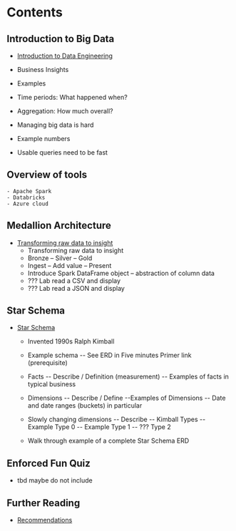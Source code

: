 # Contents

## Introduction to Big Data

- [Introduction to Data Engineering](/introduction.md)
- Business Insights
- Examples
- Time periods: What happened when?
- Aggregation: How much overall?

- Managing big data is hard
- Example numbers
- Usable queries need to be fast

## Overview of tools

    - Apache Spark
    - Databricks
    - Azure cloud

## Medallion Architecture

- [Transforming raw data to insight](/medallion-architecture.md)
  - Transforming raw data to insight
  - Bronze – Silver – Gold
  - Ingest – Add value – Present
  - Introduce Spark DataFrame object – abstraction of column data
  - ??? Lab read a CSV and display
  - ??? Lab read a JSON and display

## Star Schema

- [Star Schema](/star-schema.md)

  - Invented 1990s Ralph Kimball
  - Example schema
    -- See ERD in Five minutes Primer link (prerequisite)

  - Facts
    -- Describe / Definition (measurement)
    -- Examples of facts in typical business

  - Dimensions
    -- Describe / Define
    --Examples of Dimensions
    -- Date and date ranges (buckets) in particular

  - Slowly changing dimensions
    -- Describe
    -- Kimball Types
    -- Example Type 0
    -- Example Type 1
    -- ??? Type 2

  - Walk through example of a complete Star Schema ERD

## Enforced Fun Quiz

- tbd maybe do not include

## Further Reading

- [Recommendations](/further-reading.md)
